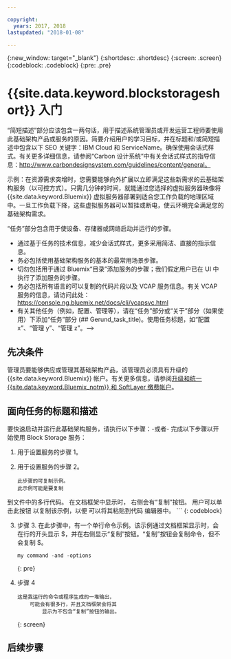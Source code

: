 ```yaml
---

copyright:
  years: 2017, 2018
lastupdated: "2018-01-08"

---
```


{:new_window: target="_blank"}
{:shortdesc: .shortdesc}
{:screen: .screen}
{:codeblock: .codeblock}
{:pre: .pre}


# {{site.data.keyword.blockstorageshort}} 入门

“简短描述”部分应该包含一两句话，用于描述系统管理员或开发运营工程师要使用此基础架构产品或服务的原因。简要介绍用户的学习目标，并在标题和/或简短描述中包含以下 SEO 关键字：IBM Cloud 和 ServiceName。确保使用会话式样式。有关更多详细信息，请参阅“Carbon 设计系统”中有关会话式样式的指导信息：http://www.carbondesignsystem.com/guidelines/content/general。

示例：在资源需求突增时，您需要能够向外扩展以立即满足这些新需求的云基础架构服务（以可控方式）。只需几分钟的时间，就能通过您选择的虚拟服务器映像将 {{site.data.keyword.Bluemix}} 虚拟服务器部署到适合您工作负载的地理区域中。一旦工作负载下降，这些虚拟服务器可以暂挂或断电，使云环境完全满足您的基础架构需求。

“任务”部分包含用于使设备、存储器或网络启动并运行的步骤。
- 通过基于任务的技术信息，减少会话式样式，更多采用简洁、直接的指示信息。
- 务必包括使用基础架构服务的基本的最常用场景步骤。
- 切勿包括用于通过 Bluemix“目录”添加服务的步骤；我们假定用户已在 UI 中执行了添加服务的步骤。
- 务必包括所有语言的可以复制的代码片段以及 VCAP 服务信息。有关 VCAP 服务的信息，请访问此处：https://console.ng.bluemix.net/docs/cli/vcapsvc.html
- 有关其他任务（例如，配置、管理等），请在“任务”部分或“关于”部分（如果使用）下添加“任务”部分 (## Gerund_task_title)。使用任务标题，如“配置 x”、“管理 y”、“管理 z”。-->

## 先决条件
管理员要能够供应或管理其基础架构产品，该管理员必须具有升级的 {{site.data.keyword.Bluemix}} 帐户。有关更多信息，请参阅[升级和统一 {{site.data.keyword.Bluemix_notm}} 和 SoftLayer 缴费帐户](../docs/admin/softlayerlink.html)。

## 面向任务的标题和描述
要快速启动并运行此基础架构服务，请执行以下步骤：-或者-
完成以下步骤以开始使用 Block Storage 服务：

<!-- Use ordered list markup for the step section. For code examples:
- use three backticks ahead of and after the example (```)
- For copyable code snippet, multi-line, include {: codeblock} following the last set of backticks. A copy button will display in framework in output.
- For copyable command, single line, include {: pre} following the last set of backticks. When displayed, it will show "$" at the beginning of the command example and a copy button, but the copy button will include just the command example.
- For non-copyable output snippet, include {: screen} following the last set of backticks.
 -->

1. 用于设置服务的步骤 1。
2. 用于设置服务的步骤 2。

	```
	此步骤的可复制示例。
	此示例可能是要复制
 到文件中的多行代码。
	在文档框架中显示时，
 右侧会有“复制”按钮。
	用户可以单击此按钮
 以复制该示例，以便
 可以将其粘贴到代码
 编辑器中。
	```
	{: codeblock}

3. 步骤 3. 在此步骤中，有一个单行命令示例。该示例通过文档框架显示时，会在行的开头显示 $，并在右侧显示“复制”按钮。“复制”按钮会复制命令，但不会复制 $。

	```
	my command -and -options
	```
	{: pre}

4. 步骤 4
	```
	这是我运行的命令或程序生成的一堆输出，
		可能会有很多行，并且文档框架会将其
			显示为不包含“复制”按钮的输出。 			
	```
	{: screen}

## 后续步骤

